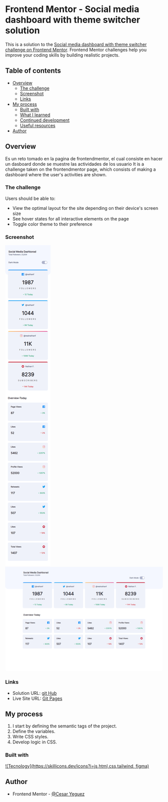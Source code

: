 # Frontend Mentor - Social media dashboard with theme switcher solution

This is a solution to the [Social media dashboard with theme switcher challenge on Frontend Mentor](https://www.frontendmentor.io/challenges/social-media-dashboard-with-theme-switcher-6oY8ozp_H). Frontend Mentor challenges help you improve your coding skills by building realistic projects. 

## Table of contents

- [Overview](#overview)
  - [The challenge](#the-challenge)
  - [Screenshot](#screenshot)
  - [Links](#links)
- [My process](#my-process)
  - [Built with](#built-with)
  - [What I learned](#what-i-learned)
  - [Continued development](#continued-development)
  - [Useful resources](#useful-resources)
- [Author](#author)


## Overview

Es un reto tomado en la pagina de frontendmentor, el cual consiste en hacer un dasboard donde se muestre las actividades de los usuario
It is a challenge taken on the frontendmentor page, which consists of making a dashboard where the user's activities are shown.

### The challenge

Users should be able to:

- View the optimal layout for the site depending on their device's screen size
- See hover states for all interactive elements on the page
- Toggle color theme to their preference

### Screenshot

![Mobile](./assets/images/screenshot/mobile.png)
![Mobile](./assets/images/screenshot/desktop.png)



### Links

- Solution URL: [git Hub](https://github.com/cyeguez/Social-media-dashboard-with-theme-switcher-solution)
- Live Site URL: [Git Pages](https://cyeguez.github.io/Social-media-dashboard-with-theme-switcher-solution/)

## My process

1. I start by defining the semantic tags of the project.
2. Define the variables.
3. Write CSS styles.
4. Develop logic in CSS.


### Built with

[![Tecnology](https://skillicons.dev/icons?i=js,html,css,tailwind, figma)](https://skillicons.dev)

## Author

- Frontend Mentor - [@Cesar Yeguez](https://www.frontendmentor.io/profile/cyeguez)
